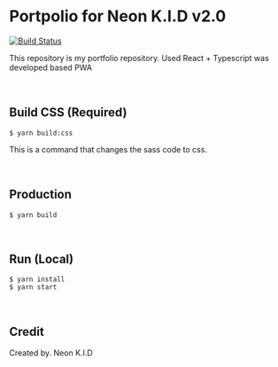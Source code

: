 # Portpolio for Neon K.I.D v2.0

[![Build Status](https://github.com/NEONKID/Portpolio-react/workflows/Deploy/badge.svg)](https://github.com/NEONKID/Portpolio-react/actions?workflow=Deploy)

This repository is my portfolio repository. Used React + Typescript was developed based PWA

<br />

## Build CSS (Required)

```
$ yarn build:css
```

This is a command that changes the sass code to css.

<br />

## Production

```
$ yarn build
```

<br />

## Run (Local)

```
$ yarn install
$ yarn start
```

<br />

## Credit

Created by. Neon K.I.D
